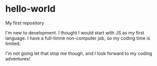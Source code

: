 # hello-world
My first repository

I'm new to development. I thought I would start with JS as my first language. I have a full-timne non-computer job, so my coding time is limited.

I'm not going let that stop me though, and I look forward to my coding adventures!
